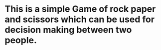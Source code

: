 # This is a simple Game of rock paper and scissors which can be used for decision making  between two people.
